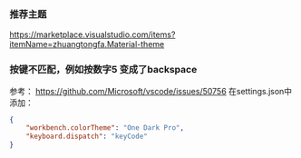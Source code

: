 ### 推荐主题
https://marketplace.visualstudio.com/items?itemName=zhuangtongfa.Material-theme
### 按键不匹配，例如按数字5 变成了backspace
参考： https://github.com/Microsoft/vscode/issues/50756
在settings.json中添加：
```json
{
    "workbench.colorTheme": "One Dark Pro",
    "keyboard.dispatch": "keyCode"
}
```
